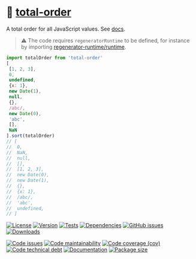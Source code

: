 :clown_face: [total-order](https://total-order.github.io/any)
==

A total order for all JavaScript values.
See [docs](https://total-order.github.io/any/index.html).

> :warning: The code requires `regeneratorRuntime` to be defined, for instance by importing
> [regenerator-runtime/runtime](https://www.npmjs.com/package/regenerator-runtime).

```js
import totalOrder from 'total-order'
[
 [1, 2, 3],
 0,
 undefined,
 {x: 1},
 new Date(1),
 null,
 {},
 /abc/,
 new Date(0),
 'abc',
 [],
 NaN
].sort(totalOrder)
// [
//  0,
//  NaN,
//  null,
//  [],
//  [1, 2, 3],
//  new Date(0),
//  new Date(1),
//  {},
//  {x: 1},
//  /abc/,
//  'abc',
//  undefined,
// ]
```

[![License](https://img.shields.io/github/license/total-order/any.svg)](https://raw.githubusercontent.com/total-order/any/main/LICENSE)
[![Version](https://img.shields.io/npm/v/total-order.svg)](https://www.npmjs.org/package/total-order)
[![Tests](https://img.shields.io/github/workflow/status/total-order/any/ci?event=push&label=tests)](https://github.com/total-order/any/actions/workflows/ci.yml?query=branch:main)
[![Dependencies](https://img.shields.io/librariesio/github/total-order/any.svg)](https://github.com/total-order/any/network/dependencies)
[![GitHub issues](https://img.shields.io/github/issues/total-order/any.svg)](https://github.com/total-order/any/issues)
[![Downloads](https://img.shields.io/npm/dm/total-order.svg)](https://www.npmjs.org/package/total-order)

[![Code issues](https://img.shields.io/codeclimate/issues/total-order/any.svg)](https://codeclimate.com/github/total-order/any/issues)
[![Code maintainability](https://img.shields.io/codeclimate/maintainability/total-order/any.svg)](https://codeclimate.com/github/total-order/any/trends/churn)
[![Code coverage (cov)](https://img.shields.io/codecov/c/gh/total-order/any/main.svg)](https://codecov.io/gh/total-order/any)
[![Code technical debt](https://img.shields.io/codeclimate/tech-debt/total-order/any.svg)](https://codeclimate.com/github/total-order/any/trends/technical_debt)
[![Documentation](https://total-order.github.io/any/badge.svg)](https://total-order.github.io/any/source.html)
[![Package size](https://img.shields.io/bundlephobia/minzip/total-order)](https://bundlephobia.com/result?p=total-order)
